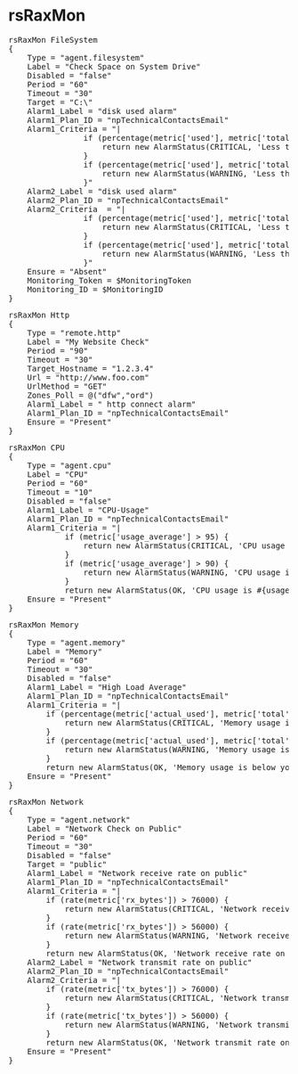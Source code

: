 rsRaxMon
========
<pre>
rsRaxMon FileSystem
{
    Type = "agent.filesystem"
    Label = "Check Space on System Drive"
    Disabled = "false"
    Period = "60"
    Timeout = "30"
    Target = "C:\"  
    Alarm1_Label = "disk used alarm"
    Alarm1_Plan_ID = "npTechnicalContactsEmail"
    Alarm1_Criteria = "|
                if (percentage(metric['used'], metric['total']) > 90) {
                    return new AlarmStatus(CRITICAL, 'Less than 10% free space left.');
                }
                if (percentage(metric['used'], metric['total']) > 80) {
                    return new AlarmStatus(WARNING, 'Less than 20% free space left.');
                }"
    Alarm2_Label = "disk used alarm"
    Alarm2_Plan_ID = "npTechnicalContactsEmail"
    Alarm2_Criteria  = "|
                if (percentage(metric['used'], metric['total']) > 95) {
                    return new AlarmStatus(CRITICAL, 'Less than 5% free space left.');
                }
                if (percentage(metric['used'], metric['total']) > 90) {
                    return new AlarmStatus(WARNING, 'Less than 10% free space left.');
                }"
    Ensure = "Absent"
    Monitoring_Token = $MonitoringToken
    Monitoring_ID = $MonitoringID
}
</pre>
<pre>
rsRaxMon Http
{
    Type = "remote.http"
    Label = "My Website Check"
    Period = "90"
    Timeout = "30"
    Target_Hostname = "1.2.3.4"
    Url = "http://www.foo.com"
    UrlMethod = "GET"
    Zones_Poll = @("dfw","ord")
    Alarm1_Label = " http connect alarm"
    Alarm1_Plan_ID = "npTechnicalContactsEmail"
    Ensure = "Present"
}
</pre>
<pre>
rsRaxMon CPU
{
    Type = "agent.cpu"
    Label = "CPU"
    Period = "60"
    Timeout = "10"
    Disabled = "false"
    Alarm1_Label = "CPU-Usage"
    Alarm1_Plan_ID = "npTechnicalContactsEmail"
    Alarm1_Criteria = "|
            if (metric['usage_average'] > 95) {
                return new AlarmStatus(CRITICAL, 'CPU usage is #{usage_average}%, above your critical threshold of 95%');
            }
            if (metric['usage_average'] > 90) {
                return new AlarmStatus(WARNING, 'CPU usage is #{usage_average}%, above your warning threshold of 90%');
            }
            return new AlarmStatus(OK, 'CPU usage is #{usage_average}%, below your warning threshold of 90%');"
    Ensure = "Present"
}
</pre>
<pre>
rsRaxMon Memory
{
    Type = "agent.memory"
    Label = "Memory"
    Period = "60"
    Timeout = "30"
    Disabled = "false"
    Alarm1_Label = "High Load Average"
    Alarm1_Plan_ID = "npTechnicalContactsEmail"
    Alarm1_Criteria = "|
        if (percentage(metric['actual_used'], metric['total']) > 90) {
            return new AlarmStatus(CRITICAL, 'Memory usage is above your critical threshold of 90%');
        }
        if (percentage(metric['actual_used'], metric['total']) > 80) {
            return new AlarmStatus(WARNING, 'Memory usage is above your warning threshold of 80%');
        }
        return new AlarmStatus(OK, 'Memory usage is below your warning threshold of 80%');"
    Ensure = "Present"
}
</pre>
<pre>
rsRaxMon Network
{
    Type = "agent.network"
    Label = "Network Check on Public"
    Period = "60"
    Timeout = "30"
    Disabled = "false"
    Target = "public"
    Alarm1_Label = "Network receive rate on public"
    Alarm1_Plan_ID = "npTechnicalContactsEmail"
    Alarm1_Criteria = "|
        if (rate(metric['rx_bytes']) > 76000) {
            return new AlarmStatus(CRITICAL, 'Network receive rate on public is above your critical threshold of 76000B/s');
        }
        if (rate(metric['rx_bytes']) > 56000) {
            return new AlarmStatus(WARNING, 'Network receive rate on public is above your warning threshold of 56000B/s');
        }
        return new AlarmStatus(OK, 'Network receive rate on public is below your warning threshold of 56000B/s');"
    Alarm2_Label = "Network transmit rate on public"
    Alarm2_Plan_ID = "npTechnicalContactsEmail"
    Alarm2_Criteria = "|
        if (rate(metric['tx_bytes']) > 76000) {
            return new AlarmStatus(CRITICAL, 'Network transmit rate on public is above your critical threshold of 76000B/s');
        }
        if (rate(metric['tx_bytes']) > 56000) {
            return new AlarmStatus(WARNING, 'Network transmit rate on public is above your warning threshold of 56000B/s');
        }
        return new AlarmStatus(OK, 'Network transmit rate on public is below your warning threshold of 56000B/s');"
    Ensure = "Present"
}
</pre>